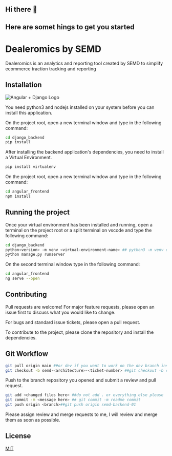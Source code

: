 ## Hi there 👋
## Here are somet hings to get you started

# Dealeromics by SEMD

Dealeromics is an analytics and reporting tool created by SEMD to simplify ecommerce traction tracking and reporting

## Installation

![Angular + Django Logo](https://cfe2-static.s3-us-west-2.amazonaws.com/media/projects/angular-django/images/share/angulardjango_share.png)

You need python3 and nodejs installed on your system before you can install this application.

On the project root, open a new terminal window and type in the following command:
```bash
cd django_backend
pip install
```
After installing the backend application's dependencies, you need to install a Virtual Environment.
```bash
pip install virtualenv
```
On the project root, open a new terminal window and type in the following command:
```bash
cd angular_frontend
npm install
```

## Running the project

Once your virtual environment has been installed and running, open a terminal on the project root or a split terminal on vscode and type the following command:
```bash
cd django_backend
python<version> -m venv <virtual-environment-name> ## python3 -m venv env
python manage.py runserver
```

On the second terminal window type in the following command:
```bash
cd angular_frontend
ng serve --open
```

## Contributing

Pull requests are welcome! For major feature requests, please open an issue first to discuss what you would like to change.

For bugs and standard issue tickets, please open a pull request.

To contribute to the project, please clone the repository and install the dependencies.

## Git Workflow

```bash
git pull origin main ##or dev if you want to work on the dev branch instead
git checkout -b semd-<architecture>-<ticket-number> ##git checkout -b semd-backend-01
```

Push to the branch repository you opened and submit a review and pull request.
```bash
git add <changed files here> ##do not add . or everything else please
git commit -m <message here> ## git commit -m readme commit
git push origin <branch>##git push origin semd-backend-01
```

Please assign review and merge requests to me, I will review and merge them as soon as possible.

## License

[MIT](https://choosealicense.com/licenses/mit/)

